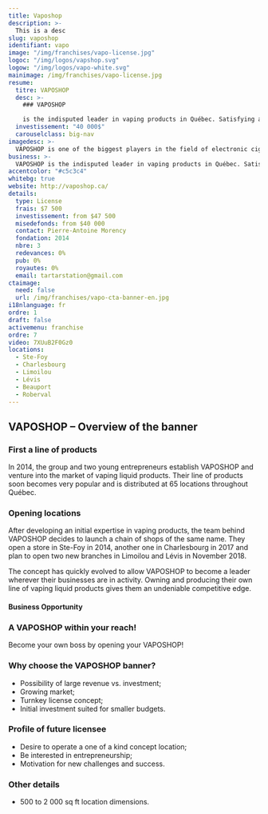 ```yaml
---
title: Vaposhop
description: >-
  This is a desc
slug: vaposhop
identifiant: vapo
image: "/img/franchises/vapo-license.jpg"
logoc: "/img/logos/vapshop.svg"
logow: "/img/logos/vapo-white.svg"
mainimage: /img/franchises/vapo-license.jpg
resume:
  titre: VAPOSHOP
  desc: >-
    ### VAPOSHOP 

    is the indisputed leader in vaping products in Québec. Satisfying a growing demand for an equally growing market, its extensive product inventory offers distinctive quality products to answer every consumer’s expectations, both for new as for experienced users.   
  investissement: "40 000$"
  carouselclass: big-nav 
imagedesc: >-
  VAPOSHOP is one of the biggest players in the field of electronic cigarette products in Quebec City. Above: the Charlesbourg branch
business: >-
  VAPOSHOP is the indisputed leader in vaping products in Québec. Satisfying a growing demand for an equally growing market, its extensive product inventory offers distinctive quality products to answer every consumer’s expectations, both for new as for experienced users.  
accentcolor: "#c5c3c4"
whitebg: true
website: http://vaposhop.ca/
details:
  type: License
  frais: $7 500
  investissement: from $47 500 
  misedefonds: from $40 000
  contact: Pierre-Antoine Morency
  fondation: 2014
  nbre: 3
  redevances: 0%
  pub: 0%
  royautes: 0%
  email: tartarstation@gmail.com
ctaimage: 
  need: false
  url: /img/franchises/vapo-cta-banner-en.jpg
i18nlanguage: fr
ordre: 1
draft: false
activemenu: franchise
ordre: 7
video: 7XUuB2F0Gz0
locations:
  - Ste-Foy
  - Charlesbourg
  - Limoilou
  - Lévis
  - Beauport
  - Roberval
---
```

## VAPOSHOP – Overview of the banner

### First a line of products 

In 2014, the group and two young entrepreneurs establish VAPOSHOP and venture into the market of vaping liquid products. Their line of products soon becomes very popular and is distributed at 65 locations throughout Québec.  

### Opening locations

After developing an initial expertise in vaping products, the team behind VAPOSHOP decides to launch a chain of shops of the same name. They open a store in Ste-Foy in 2014, another one in Charlesbourg in 2017 and plan to open two new branches in Limoilou and Lévis in November 2018.

The concept has quickly evolved to allow VAPOSHOP to become a leader wherever their businesses are in activity. Owning and producing their own line of vaping liquid products gives them an undeniable competitive edge.

#### Business Opportunity 

### A VAPOSHOP within your reach!

Become your own boss by opening your VAPOSHOP! 

### Why choose the VAPOSHOP banner?

- Possibility of large revenue vs. investment;
- Growing market;
- Turnkey license concept; 
- Initial investment suited for smaller budgets. 

### Profile of future licensee 

- Desire to operate a one of a kind concept location;
- Be interested in entrepreneurship;
- Motivation for new challenges and success. 

### Other details 

- 500 to 2 000 sq ft location dimensions.

 


